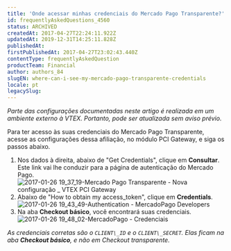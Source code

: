 ```yaml
---
title: 'Onde acessar minhas credenciais do Mercado Pago Transparente?'
id: frequentlyAskedQuestions_4560
status: ARCHIVED
createdAt: 2017-04-27T22:24:11.922Z
updatedAt: 2019-12-31T14:25:11.828Z
publishedAt: 
firstPublishedAt: 2017-04-27T23:02:43.440Z
contentType: frequentlyAskedQuestion
productTeam: Financial
author: authors_84
slugEN: where-can-i-see-my-mercado-pago-transparente-credentials
locale: pt
legacySlug: 
---
```


_Parte das configurações documentadas neste artigo é realizada em um ambiente externo à VTEX. Portanto, pode ser atualizada sem aviso prévio._

Para ter acesso às suas credenciais do Mercado Pago Transparente, acesse as configurações dessa afiliação, no módulo PCI Gateway, e siga os passos abaixo.

1. Nos dados à direita, abaixo de "Get Credentials", clique em **Consultar**. Este link vai lhe conduzir para a página de autenticação do Mercado Pago.![2017-01-26 19_37_19-Mercado Pago Transparente - Nova configuração _ VTEX PCI Gateway](//images.contentful.com/alneenqid6w5/4hKomsptCEgGWUsyw4e4GM/09fba68bccee98e6c7d13f6ba4112d6a/2017-01-26-19_37_19-Mercado-Pago-Transparente-Nova-configura_C3_A7_C3_A3o-_-VTEX-PCI-Gateway-300x140.png)
2. Abaixo de "How to obtain my access\_token", clique em **Credentials**.![2017-01-26 19_43_49-Authentication - MercadoPago Developers](//images.contentful.com/alneenqid6w5/1ZM0tXM4DWk6SEE68ecU4m/0f5802acc942e3ca7ac7d1760754cd43/2017-01-26-19_43_49-Authentication-MercadoPago-Developers-279x300.png)
3. Na aba **Checkout básico**, você encontrará suas credenciais.![2017-01-26 19_48_02-MercadoPago - Credenciais](//images.contentful.com/alneenqid6w5/6hgEPEEkWkAqY2u80cqeGI/8152d6e0a24defb9986335be54a0e169/2017-01-26-19_48_02-MercadoPago-Credenciais-300x88.png)
 
_As credenciais corretas são o `CLIENT\_ID` e o `CLIENT\_SECRET`. Elas ficam na aba **Checkout básico**, e não em Checkout transparente._
